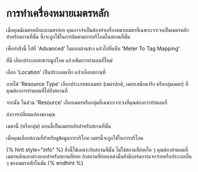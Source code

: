 # การทำเครื่องหมายเมตรหลัก

เมื่อคุณมีเมตรหลักและเมตรย่อย คุณอาจจำเป็นต้องทำเครื่องหมายเมตรที่เฉพาะเจาะจงเป็นเมตรหลักสำหรับสถานที่นั้น ซึ่งจะถูกใช้ในการติดตามการบริโภคในสถานที่นั้น

เพื่อทำสิ่งนี้ ไปที่ 'Advanced' ในแถบด้านข้าง แล้วไปที่แท็บ 'Meter To Tag Mapping'

ที่นี่ เลือกประเภทสาธารณูปโภค แล้วเพิ่มการทำแผนที่ใหม่

เลือก 'Location' เป็นประเภทแท็ก แล้วเลือกสถานที่

ภายใต้ 'Resource Type' เลือกประเภทของเมตร (เมตรปกติ, เมตรเสมือนจริง หรือกลุ่มเมตร) ที่คุณต้องการทำแผนที่ไปยังสถานที่

จากนั้น ในส่วน 'Resource' เลือกเมตรหรือกลุ่มที่เฉพาะเจาะจงที่คุณต้องการทำแผนที่

ส่งการเปลี่ยนแปลงของคุณ

เมตรนี้ (หรือกลุ่ม) ตอนนี้เป็นเมตรหลักสำหรับสถานที่นั้น

เมื่อคุณเลือกสถานที่สำหรับดูข้อมูลการบริโภค เมตรนี้จะถูกใช้ในการบริโภค



{% hint style="info" %}
สิ่งนี้ใช้เฉพาะกับสถานที่นั้น ไม่ใช่สถานที่ย่อยใด ๆ คุณต้องทำแผนที่เมตรหลักแยกต่างหากสำหรับสถานที่ย่อย ถ้าสถานที่ย่อยเหล่านั้นยังมีบอร์ดการแจกจ่ายหรือประเภทอื่น ๆ ของเมตรหลักในมัน
{% endhint %}